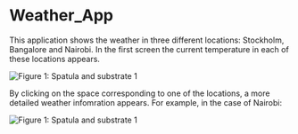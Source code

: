 # Weather_App

This application shows the weather in three different locations: Stockholm, Bangalore and Nairobi. In the first screen the current temperature
in each of these locations appears. 

![Figure 1: Spatula and substrate 1 ](Screen_Shot/Captura1.JPG)

By clicking on the space corresponding to one of the locations, a more detailed weather infomration appears. For example, in the case of Nairobi:

![Figure 1: Spatula and substrate 1 ](Screen_Shot/Captura1.JPG)
